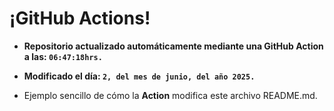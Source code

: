 # ¡GitHub Actions!
* **Repositorio actualizado automáticamente mediante una GitHub Action a las: `06:47:18hrs.`**
* **Modificado el día: `2, del mes de junio, del año 2025.`**

* Ejemplo sencillo de cómo la **Action** modifica este archivo README.md.
